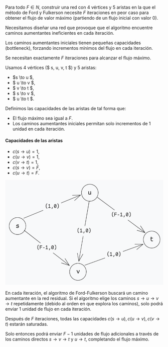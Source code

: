 Para todo $F \in N$, construir una red con $4$ vértices y $5$ aristas en la que el método de Ford y Fulkerson necesite $F$ iteraciones en peor caso para obtener el flujo de valor máximo (partiendo de un flujo inicial con valor $0$).

Necesitamos diseñar una red que provoque que el algoritmo encuentre caminos aumentantes ineficientes en cada iteración. 

Los caminos aumentantes iniciales tienen pequeñas capacidades (bottleneck), forzando incrementos mínimos del flujo en cada iteración.

Se necesitan exactamente $F$ iteraciones para alcanzar el flujo máximo.

Usamos $4$ vértices ($ s, u, v, t $) y $5$ aristas:
- $s \to u $,
- $ u \to v $,
- $ v \to t $,
- $ s \to v $,
- $ u \to t $.

Definimos las capacidades de las aristas de tal forma que:
* El flujo máximo sea igual a $F$.
* Los caminos aumentantes iniciales permitan solo incrementos de $1$ unidad en cada iteración.

#### **Capacidades de las aristas**
- $c(s \to u) = 1$,
- $c(u \to v) = 1$,
- $c(v \to t) = 1$,
- $c(s \to v) = F$,
- $c(u \to t) = F$.

![image](/img/image%20copy%208.png)

En cada iteración, el algoritmo de Ford-Fulkerson buscará un camino aumentante en la red residual. Si el algoritmo elige los caminos $s \to u \to v \to t$ repetidamente (debido al orden en que explora los caminos), solo podrá enviar $1$ unidad de flujo en cada iteración.

Después de $F$ iteraciones, todas las capacidades $c(s \to u), c(u \to v), c(v \to t)$ estarán saturadas.

Solo entonces podrá enviar $F - 1$ unidades de flujo adicionales a través de los caminos directos $s \to v \to t$ y $u \to t$, completando el flujo máximo.